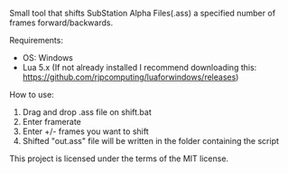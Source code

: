 Small tool that shifts SubStation Alpha Files(.ass) a specified number of frames forward/backwards.

Requirements: 
- OS: Windows
- Lua 5.x 
(If not already installed I recommend downloading this: https://github.com/rjpcomputing/luaforwindows/releases)

How to use:
1. Drag and drop .ass file on shift.bat
2. Enter framerate
3. Enter +/- frames you want to shift
4. Shifted "out.ass" file will be written in the folder containing the script

This project is licensed under the terms of the MIT license.
